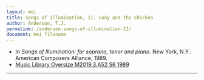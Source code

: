 ```yaml
---
layout: mei
title: Songs of Illumination, II. Cody and the Chicken
author: Anderson, T.J.
permalink: /anderson-songs-of-illumination-II/
document: mei filename
---
```


- In *Songs of Illumination: for soprano, tenor and piano.* New York, N.Y.: American Composers Alliance, 1989.
- <a href="https://tufts-primo.hosted.exlibrisgroup.com/permalink/f/14dinuo/01TUN_ALMA21102270180003851" target="_blank">Music Library Oversize M2019.3.A52 S6 1989</a>

---
